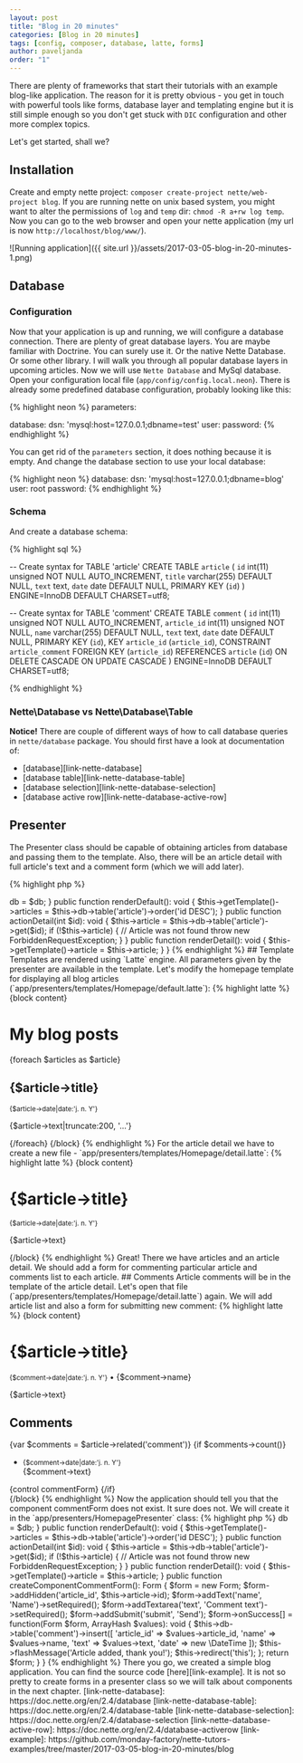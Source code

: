 ```yaml
---
layout: post
title: "Blog in 20 minutes"
categories: [Blog in 20 minutes]
tags: [config, composer, database, latte, forms]
author: paveljanda
order: "1"
---
```


There are plenty of frameworks that start their tutorials with an example blog-like application. The reason for it is pretty obvious - you get in touch with powerful tools like forms, database layer and templating engine but it is still simple enough so you don't get stuck with `DIC` configuration and other more complex topics.

Let's get started, shall we?

<!--more-->

## Installation

Create and empty nette project: `composer create-project nette/web-project blog`. If you are running nette on unix based system, you might want to alter the permissions of `log` and `temp` dir: `chmod -R a+rw log temp`.
Now you can go to the web browser and open your nette application (my url is now `http://localhost/blog/www/`).

![Running application]({{ site.url }}/assets/2017-03-05-blog-in-20-minutes-1.png)


## Database

### Configuration

Now that your application is up and running, we will configure a database connection. There are plenty of great database layers. You are maybe familiar with Doctrine. You can surely use it. Or the native Nette Database. Or some other library. I will walk you through all popular database layers in upcoming articles. Now we will use `Nette Database` and MySql database. Open your configuration local file (`app/config/config.local.neon`). There is already some predefined database configuration, probably looking like this:

{% highlight neon %}
parameters:


database:
    dsn: 'mysql:host=127.0.0.1;dbname=test'
    user:
    password:
{% endhighlight %}

You can get rid of the `parameters` section, it does nothing because it is empty. And change the database section to use your local database:

{% highlight neon %}
database:
    dsn: 'mysql:host=127.0.0.1;dbname=blog'
    user: root
    password:
{% endhighlight %}

### Schema

And create a database schema:

{% highlight sql %}

-- Create syntax for TABLE 'article'
CREATE TABLE `article` (
  `id` int(11) unsigned NOT NULL AUTO_INCREMENT,
  `title` varchar(255) DEFAULT NULL,
  `text` text,
  `date` date DEFAULT NULL,
  PRIMARY KEY (`id`)
) ENGINE=InnoDB DEFAULT CHARSET=utf8;

-- Create syntax for TABLE 'comment'
CREATE TABLE `comment` (
  `id` int(11) unsigned NOT NULL AUTO_INCREMENT,
  `article_id` int(11) unsigned NOT NULL,
  `name` varchar(255) DEFAULT NULL,
  `text` text,
  `date` date DEFAULT NULL,
  PRIMARY KEY (`id`),
  KEY `article_id` (`article_id`),
  CONSTRAINT `article_comment` FOREIGN KEY (`article_id`) REFERENCES `article` (`id`) ON DELETE CASCADE ON UPDATE CASCADE
) ENGINE=InnoDB DEFAULT CHARSET=utf8;

{% endhighlight %}

### Nette\Database vs Nette\Database\Table

<i class="fa fa-info"></i> **Notice!** There are couple of different ways of how to call database queries in `nette/database` package. You should first have a look at documentation of:

- [database][link-nette-database]
- [database table][link-nette-database-table]
- [database selection][link-nette-database-selection]
- [database active row][link-nette-database-active-row]


## Presenter

The Presenter class should be capable of obtaining articles from database and passing them to the template. Also, there will be an article detail with full article's text and a comment form (which we will add later).

{% highlight php %}
<?php

declare(strict_types=1);

namespace App\Presenters;

use Nette\Application\ForbiddenRequestException;
use Nette\Application\UI\Presenter;
use Nette\Database\Context;
use Nette\Database\Table\ActiveRow;

class HomepagePresenter extends Presenter
{

    /**
     * @var Context
     */
    private $db;

    /**
     * @var ActiveRow|NULL
     */
    private $article;


    public function __construct(Context $db)
    {
        $this->db = $db;
    }


    public function renderDefault(): void
    {
        $this->getTemplate()->articles = $this->db->table('article')->order('id DESC');
    }


    public function actionDetail(int $id): void
    {
        $this->article = $this->db->table('article')->get($id);

        if (!$this->article) { // Article was not found
            throw new ForbiddenRequestException;
        }
    }


    public function renderDetail(): void
    {
        $this->getTemplate()->article = $this->article;
    }

}
{% endhighlight %}


## Template

Templates are rendered using `Latte` engine. All parameters given by the presenter are available in the template. Let's modify the homepage template for displaying all blog articles (`app/presenters/templates/Homepage/default.latte`):

{% highlight latte %}
{block content}
    <h1>My blog posts</h1>

    {foreach $articles as $article}
        <article>
            <h2><a n:href="detail, $article->id">{$article->title}</a></h2>
            <small>{$article->date|date:'j. n. Y'}</small>
            <p>{$article->text|truncate:200, '...'}</p>
        </article>
    {/foreach}
{/block}
{% endhighlight %}

For the article detail we have to create a new file - `app/presenters/templates/Homepage/detail.latte`:

{% highlight latte %}
{block content}
    <h1>{$article->title}</h1>

    <small>{$article->date|date:'j. n. Y'}</small>
    <p>{$article->text}</p>
{/block}
{% endhighlight %}

Great! There we have articles and an article detail. We should add a form for commenting particular article and comments list to each article.


## Comments

Article comments will be in the template of the article detail. Let's open that file (`app/presenters/templates/Homepage/detail.latte`) again. We will add article list and also a form for submitting new comment:

{% highlight latte %}
{block content}
    <h1>{$article->title}</h1>

    <small>{$comment->date|date:'j. n. Y'}</small> &bull; {$comment->name}</>
    <p>{$article->text}</p>

    <article>
        <h2>Comments</h2>

        {var $comments = $article->related('comment')}

        {if $comments->count()}
            <ul>
                <li n:foreach="$comments as $comment">
                    <small>{$comment->date|date:'j. n. Y'}</small>
                    <br>
                    {$comment->text}
                </li>
            </ul>

            {control commentForm}
        {/if}
    </article>
{/block}
{% endhighlight %}

Now the application should tell you that the component commentForm does not exist. It sure does not. We will create it in the `app/presenters/HomepagePresenter` class:

{% highlight php %}
<?php

declare(strict_types=1);

namespace App\Presenters;

use Nette\Application\ForbiddenRequestException;
use Nette\Application\UI\Form;
use Nette\Application\UI\Presenter;
use Nette\Database\Context;
use Nette\Database\Table\ActiveRow;
use Nette\Utils\ArrayHash;

class HomepagePresenter extends Presenter
{

  /**
   * @var Context
   */
  private $db;

  /**
   * @var ActiveRow|NULL
   */
  private $article;


  public function __construct(Context $db)
  {
    $this->db = $db;
  }


  public function renderDefault(): void
  {
    $this->getTemplate()->articles = $this->db->table('article')->order('id DESC');
  }


  public function actionDetail(int $id): void
  {
    $this->article = $this->db->table('article')->get($id);

    if (!$this->article) { // Article was not found
      throw new ForbiddenRequestException;
    }
  }


  public function renderDetail(): void
  {
    $this->getTemplate()->article = $this->article;
  }


  public function createComponentCommentForm(): Form
  {
    $form = new Form;

    $form->addHidden('article_id', $this->article->id);
    $form->addText('name', 'Name')->setRequired();
    $form->addTextarea('text', 'Comment text')->setRequired();
    $form->addSubmit('submit', 'Send');

    $form->onSuccess[] = function(Form $form, ArrayHash $values): void {
      $this->db->table('comment')->insert([
        'article_id' => $values->article_id,
        'name' => $values->name,
        'text' => $values->text,
        'date' => new \DateTime
      ]);

      $this->flashMessage('Article added, thank you!');
      $this->redirect('this');
    };

    return $form;
  }

}
{% endhighlight %}

There you go, we created a simple blog application. You can find the source code [here][link-example]. It is not so pretty to create forms in a presenter class so we will talk about components in the next chapter.

[link-nette-database]: https://doc.nette.org/en/2.4/database
[link-nette-database-table]: https://doc.nette.org/en/2.4/database-table
[link-nette-database-selection]: https://doc.nette.org/en/2.4/database-selection
[link-nette-database-active-row]: https://doc.nette.org/en/2.4/database-activerow
[link-example]: https://github.com/monday-factory/nette-tutors-examples/tree/master/2017-03-05-blog-in-20-minutes/blog

